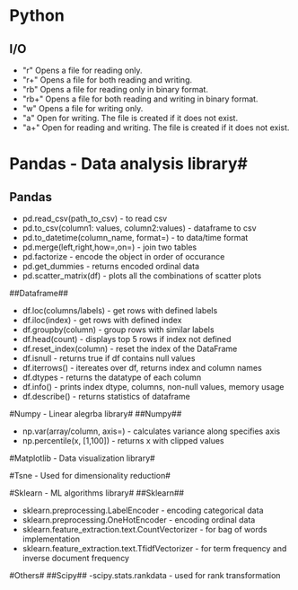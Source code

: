 # Python #
## I/O ##
- "r"   Opens a file for reading only.
- "r+"  Opens a file for both reading and writing.
- "rb"  Opens a file for reading only in binary format.
- "rb+" Opens a file for both reading and writing in binary format.
- "w"   Opens a file for writing only.
- "a"   Open for writing.  The file is created if it does not exist.
- "a+"  Open for reading and writing.  The file is created if it does not exist.


# Pandas - Data analysis library#
## Pandas ##
- pd.read_csv(path_to_csv) - to read csv
- pd.to_csv(column1: values, column2:values) - dataframe to csv
- pd.to_datetime(column_name, format=) - to data/time format
- pd.merge(left,right,how=,on=) - join two tables
- pd.factorize - encode the object in order of occurance
- pd.get_dummies - returns encoded ordinal data 
- pd.scatter_matrix(df) - plots all the combinations of scatter plots

##Dataframe##
- df.loc(columns/labels) - get rows with defined labels
- df.iloc(index) - get rows with defined index
- df.groupby(column) - group rows with similar labels
- df.head(count) - displays top 5 rows if index not defined
- df.reset_index(column) - reset the index of the DataFrame
- df.isnull - returns true if df contains null values
- df.iterrows() - itereates over df, returns index and column names
- df.dtypes - returns the datatype of each column
- df.info() - prints index dtype, columns, non-null values, memory usage
- df.describe() - returns statistics of dataframe




#Numpy - Linear alegrba library#
##Numpy##
- np.var(array/column, axis=) - calculates variance along specifies axis
- np.percentile(x, [1,100]) - returns x with clipped values

#Matplotlib - Data visualization library#

#Tsne - Used for dimensionality reduction#

#Sklearn - ML algorithms library#
##Sklearn##
- sklearn.preprocessing.LabelEncoder - encoding categorical data
- sklearn.preprocessing.OneHotEncoder - encoding ordinal data
- sklearn.feature_extraction.text.CountVectorizer - for bag of words implementation
- sklearn.feature_extraction.text.TfidfVectorizer - for term frequency and inverse document frequency

#Others#
##Scipy##
-scipy.stats.rankdata - used for rank transformation